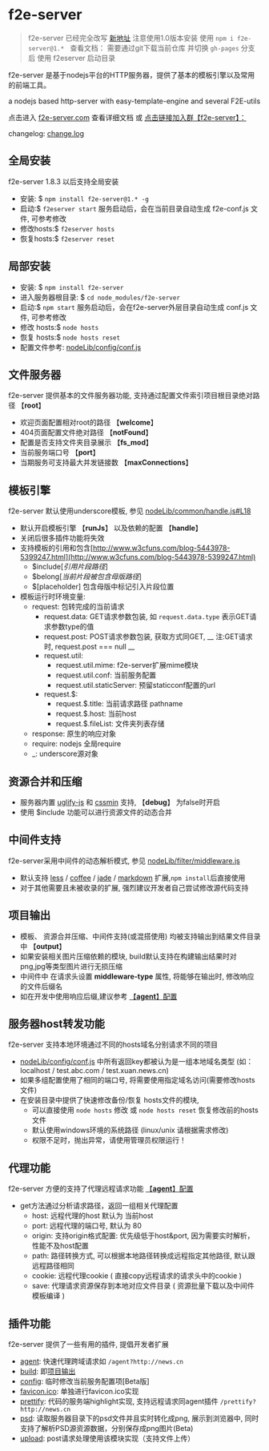 f2e-server 
==========

> f2e-server 已经完全改写 [新地址](https://github.com/shy2850/f2e-server)  注意使用1.0版本安装 使用 `npm i f2e-server@1.*`  
> 查看文档： 需要通过git下载当前仓库 并切换 `gh-pages` 分支后 使用 f2eserver 启动目录

f2e-server 是基于nodejs平台的HTTP服务器，提供了基本的模板引擎以及常用的前端工具。

a nodejs based http-server with easy-template-engine and several F2E-utils

点击进入 [f2e-server.com](http://f2e-server.com) 查看详细文档 或 [点击链接加入群【f2e-server】：](http://jq.qq.com/?_wv=1027&k=MqC52t)

changelog: [change.log](change.log)

## 全局安装
f2e-server 1.8.3 以后支持全局安装

* 安装: $ 
	``npm install f2e-server@1.* -g``
* 启动:$ 
	``f2eserver start`` 服务启动后，会在当前目录自动生成 f2e-conf.js 文件, 可参考修改
* 修改hosts:$ 
	``f2eserver hosts`` 
* 恢复hosts:$ 
	``f2eserver reset``


## 局部安装

* 安装: $ 
	``npm install f2e-server``
* 进入服务器根目录: $ 
	``cd node_modules/f2e-server``
* 启动:$ 
	``npm start`` 服务启动后，会在f2e-server外层目录自动生成 conf.js 文件, 可参考修改
* 修改 hosts:$ 
	``node hosts`` 
* 恢复 hosts:$ 
	``node hosts reset`` 
* 配置文件参考: [nodeLib/config/conf.js](nodeLib/config/conf.js) 


## 文件服务器

f2e-server 提供基本的文件服务器功能, 支持通过配置文件索引项目根目录绝对路径 【__root__】

* 欢迎页面配置相对root的路径 【__welcome__】
* 404页面配置文件绝对路径 【__notFound__】
* 配置是否支持文件夹目录展示 【__fs_mod__】
* 当前服务端口号 【__port__】
* 当期服务可支持最大并发链接数 【__maxConnections__】

## 模板引擎

f2e-server 默认使用underscore模板, 参见 [nodeLib/common/handle.js#L18](nodeLib/common/handle.js#L18)

* 默认开启模板引擎 【__runJs__】 以及依赖的配置 【__handle__】
* 关闭后很多插件功能将失效
* 支持模板的引用和包含[http://www.w3cfuns.com/blog-5443978-5399247.html](http://www.w3cfuns.com/blog-5443978-5399247.html)
	* $include[_引用片段路径_]
	* $belong[_当前片段被包含母版路径_]
	* $[placeholder] 包含母版中标记引入片段位置
* 模板运行时环境变量:
	* request: 包转完成的当前请求
		* request.data: GET请求参数包装, 如 ``request.data.type`` 表示GET请求参数type的值
		* request.post: POST请求参数包装, 获取方式同GET, __ 注:GET请求时, request.post === null __ 
		* request.util: 
			* request.util.mime: f2e-server扩展mime模块
			* request.util.conf: 当前服务配置
			* request.util.staticServer: 预留staticconf配置的url
		* request.$:
			* request.$.title: 当前请求路径 pathname
			* request.$.host: 当前host
			* request.$.fileList: 文件夹列表存储
	* response: 原生的响应对象
	* require: nodejs 全局require
	* _: underscore源对象
	

## 资源合并和压缩

* 服务器内置 
[uglify-js](https://github.com/mishoo/UglifyJS2.git) 
和 
[cssmin](http://github.com/jbleuzen/node-cssmin) 
支持, 【__debug__】 为false时开启
* 使用 $include 功能可以进行资源文件的动态合并


## 中间件支持

f2e-server采用中间件的动态解析模式, 参见 
[nodeLib/filter/middleware.js](nodeLib/filter/middleware.js) 

* 默认支持 
[less](https://github.com/less/less.js.git)
/
[coffee](https://github.com/jashkenas/coffeescript.git)
/
[jade](https://github.com/visionmedia/jade.git)
/
[markdown](https://github.com/evilstreak/markdown-js.git) 
扩展,``npm install``后直接使用
* 对于其他需要且未被收录的扩展, 强烈建议开发者自己尝试修改源代码支持

## 项目输出

* 模板、 资源合并压缩、中间件支持(或混搭使用) 均被支持输出到结果文件目录中 【__output__】
* 如果安装相关图片压缩依赖的模块, build默认支持在构建输出结果时对png,jpg等类型图片进行无损压缩
* 中间件中 在请求头设置 __middleware-type__ 属性, 将能够在输出时, 修改响应的文件后缀名 
* 如在开发中使用响应后缀,建议参考 [【__agent__】配置](nodeLib/config/conf.js#L26)


## 服务器host转发功能

f2e-server 支持本地环境通过不同的hosts域名分别请求不同的项目

* [nodeLib/config/conf.js](nodeLib/config/conf.js) 中所有返回key都被认为是一组本地域名类型 (如：localhost / test.abc.com / test.xuan.news.cn)
* 如果多组配置使用了相同的端口号, 将需要使用指定域名访问(需要修改hosts文件)
* 在安装目录中提供了快速修改备份/恢复 hosts文件的模块, 
	* 可以直接使用 ``node hosts`` 修改 或 ``node hosts reset`` 恢复修改前的hosts文件 
	* 默认使用windows环境的系统路径 (linux/unix 请根据需求修改) 
	* 权限不足时，抛出异常，请使用管理员权限运行！

## 代理功能

f2e-server 方便的支持了代理远程请求功能  [【__agent__】配置](nodeLib/config/conf.js#L26)

* get方法通过分析请求路径，返回一组相关代理配置
	* host: 远程代理的host 默认为 当前host
	* port: 远程代理的端口号, 默认为 80
	* origin: 支持origin格式配置: 优先级低于host&port, 因为需要实时解析，性能不及host配置
	* path: 路径转换方式, 可以根据本地路径转换成远程指定其他路径, 默认跟远程路径相同
	* cookie: 远程代理cookie ( 直接copy远程请求的请求头中的cookie )
	* save: 代理请求资源保存到本地对应文件目录 ( 资源批量下载以及中间件模板编译 )

## 插件功能

f2e-server 提供了一些有用的插件, 提倡开发者扩展

* [agent](nodeLib/plugins/agent.js): 快速代理跨域请求如 ``/agent?http://news.cn``
* [build](nodeLib/plugins/build.js): 即[项目输出](#项目输出)
* [config](nodeLib/plugins/config.js): 临时修改当前服务配置项[Beta版]
* [favicon.ico](nodeLib/plugins/favicon.ico.js): 单独进行favicon.ico实现
* [prettify](nodeLib/plugins/prettify.js): 代码的服务端highlight实现, 支持远程请求同agent插件 ``/prettify?http://news.cn``
* [psd](nodeLib/plugins/psd.js): 读取服务器目录下的psd文件并且实时转化成png, 展示到浏览器中, 同时支持了解析PSD源资源数据，分别保存成png图片(Beta)
* [upload](nodeLib/plugins/upload.js): post请求处理使用该模块实现（支持文件上传）




